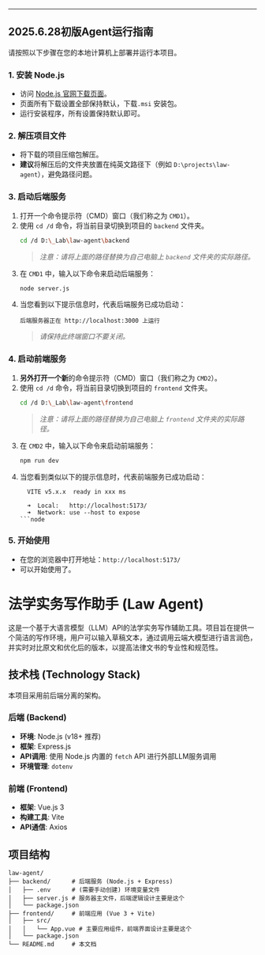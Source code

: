 
-----

## 2025.6.28初版Agent运行指南

请按照以下步骤在您的本地计算机上部署并运行本项目。

### 1\. 安装 Node.js

  - 访问 [Node.js 官网下载页面](https://nodejs.org/en/download)。
  - 页面所有下载设置全部保持默认，下载`.msi` 安装包。
  - 运行安装程序，所有设置保持默认即可。

### 2\. 解压项目文件

  - 将下载的项目压缩包解压。
  - **建议**将解压后的文件夹放置在纯英文路径下（例如 `D:\projects\law-agent`），避免路径问题。

### 3\. 启动后端服务

1.  打开一个命令提示符（CMD）窗口（我们称之为 `CMD1`）。
2.  使用 `cd /d` 命令，将当前目录切换到项目的 `backend` 文件夹。
    ```bash
    cd /d D:\_Lab\law-agent\backend
    ```
    > *注意：请将上面的路径替换为自己电脑上 `backend` 文件夹的实际路径。*
3.  在 `CMD1` 中，输入以下命令来启动后端服务：
    ```bash
    node server.js
    ```
4.  当您看到以下提示信息时，代表后端服务已成功启动：
    ```
    后端服务器正在 http://localhost:3000 上运行
    ```
    > *请保持此终端窗口不要关闭。*

### 4\. 启动前端服务

1.  **另外打开一个新**的命令提示符（CMD）窗口（我们称之为 `CMD2`）。
2.  使用 `cd /d` 命令，将当前目录切换到项目的 `frontend` 文件夹。
    ```bash
    cd /d D:\_Lab\law-agent\frontend
    ```
    > *注意：请将上面的路径替换为自己电脑上 `frontend` 文件夹的实际路径。*
3.  在 `CMD2` 中，输入以下命令来启动前端服务：
    ```bash
    npm run dev
    ```
4.  当您看到类似以下的提示信息时，代表前端服务已成功启动：
    ```
      VITE v5.x.x  ready in xxx ms

      ➜  Local:   http://localhost:5173/
      ➜  Network: use --host to expose
    ```node 

### 5\. 开始使用

  - 在您的浏览器中打开地址：`http://localhost:5173/`
  - 可以开始使用了。

# 法学实务写作助手 (Law Agent)

这是一个基于大语言模型（LLM）API的法学实务写作辅助工具。项目旨在提供一个简洁的写作环境，用户可以输入草稿文本，通过调用云端大模型进行语言润色，并实时对比原文和优化后的版本，以提高法律文书的专业性和规范性。

## 技术栈 (Technology Stack)

本项目采用前后端分离的架构。

### 后端 (Backend)
- **环境**: Node.js (v18+ 推荐)
- **框架**: Express.js
- **API调用**: 使用 Node.js 内置的 `fetch` API 进行外部LLM服务调用
- **环境管理**: `dotenv`

### 前端 (Frontend)
- **框架**: Vue.js 3
- **构建工具**: Vite
- **API通信**: Axios

## 项目结构

```
law-agent/
├── backend/      # 后端服务 (Node.js + Express)
│   ├── .env      # (需要手动创建) 环境变量文件
│   ├── server.js # 服务器主文件，后端逻辑设计主要是这个
│   └── package.json
├── frontend/     # 前端应用 (Vue 3 + Vite)
│   ├── src/
│   │   └── App.vue # 主要应用组件，前端界面设计主要是这个
│   └── package.json
└── README.md     # 本文档
```